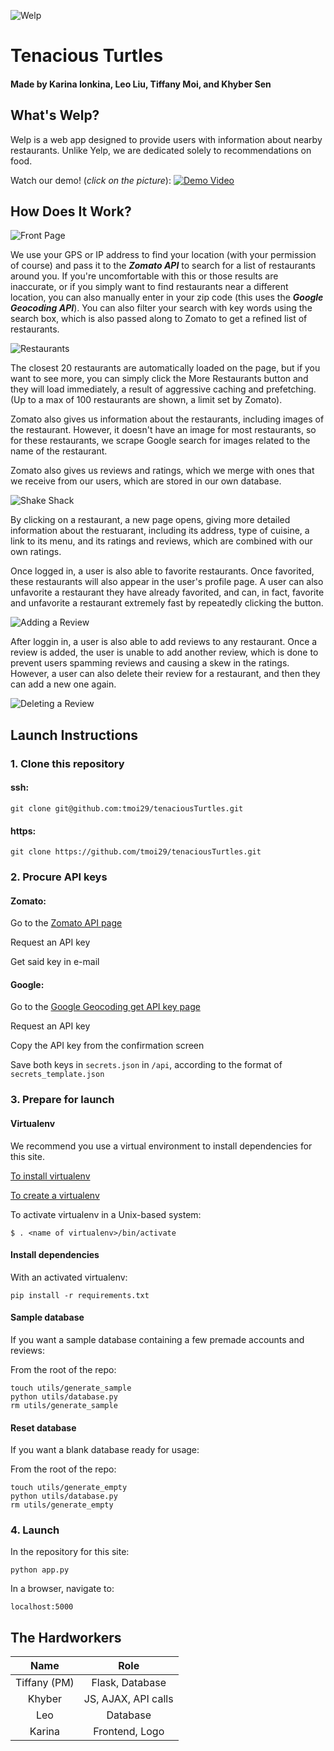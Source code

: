 ![Welp](static/img/logo.png)
# Tenacious Turtles
#### Made by Karina Ionkina, Leo Liu, Tiffany Moi, and Khyber Sen

## What's Welp?

Welp is a web app designed to provide users with information about nearby restaurants. 
Unlike Yelp, we are dedicated solely to recommendations on food.

Watch our demo! (*click on the picture*): 
[![Demo Video](static/img/welp/DemoVideoThumbnail.png)](https://youtu.be/8mA85GcYzu0)

## How Does It Work?

![Front Page](static/img/welp/FrontPage.png)

We use your GPS or IP address to find your location (with your permission of course) 
and pass it to the ***Zomato API*** to search for a list of restaurants around you. 
If you're uncomfortable with this or those results are inaccurate, 
or if you simply want to find restaurants near a different location, 
you can also manually enter in your zip code (this uses the ***Google Geocoding API***). 
You can also filter your search with key words using the search box, 
which is also passed along to Zomato to get a refined list of restaurants.

![Restaurants](static/img/welp/Restaurants.png)

The closest 20 restaurants are automatically loaded on the page,
but if you want to see more, you can simply click the More Restaurants button
and they will load immediately, a result of aggressive caching and prefetching.
(Up to a max of 100 restaurants are shown, a limit set by Zomato).

Zomato also gives us information about the restaurants, including images of the restaurant. 
However, it doesn't have an image for most restaurants,
so for these restaurants, we scrape Google search for images related to the name of the restaurant. 

Zomato also gives us reviews and ratings, 
which we merge with ones that we receive from our users, 
which are stored in our own database.

![Shake Shack](static/img/welp/ShakeShackCropped.png)

By clicking on a restaurant,
a new page opens, giving more detailed information about the restuarant,
including its address, type of cuisine, a link to its menu, and its ratings and reviews,
which are combined with our own ratings.

Once logged in, a user is also able to favorite restaurants.
Once favorited, these restaurants will also appear in the user's profile page.
A user can also unfavorite a restaurant they have already favorited,
and can, in fact, favorite and unfavorite a restaurant extremely fast 
by repeatedly clicking the button.

![Adding a Review](static/img/welp/AddingReview.png)

After loggin in, a user is also able to add reviews to any restaurant.
Once a review is added, the user is unable to add another review,
which is done to prevent users spamming reviews and causing a skew in the ratings.
However, a user can also delete their review for a restaurant,
and then they can add a new one again.

![Deleting a Review](static/img/welp/DeletingReview.png)

## Launch Instructions

### 1. Clone this repository

#### ssh:

`git clone git@github.com:tmoi29/tenaciousTurtles.git`

#### https:

`git clone https://github.com/tmoi29/tenaciousTurtles.git`

### 2. Procure API keys

#### Zomato:

Go to the [Zomato API page](https://developers.zomato.com/api)

Request an API key

Get said key in e-mail

#### Google:

Go to the [Google Geocoding get API key page](https://developers.google.com/maps/documentation/geocoding/get-api-key)

Request an API key

Copy the API key from the confirmation screen

Save both keys in `secrets.json` in `/api`, according to the format of `secrets_template.json`

### 3. Prepare for launch

#### Virtualenv

We recommend you use a virtual environment to install dependencies for this site.

[To install virtualenv](https://virtualenv.pypa.io/en/stable/installation/)

[To create a virtualenv](https://virtualenv.pypa.io/en/stable/reference/#virtualenv-command)

To activate virtualenv in a Unix-based system:

`$ . <name of virtualenv>/bin/activate`

#### Install dependencies

With an activated virtualenv:

`pip install -r requirements.txt`

#### Sample database

If you want a sample database containing a few premade accounts and reviews:

   From the root of the repo:

   ```
   touch utils/generate_sample
   python utils/database.py
   rm utils/generate_sample
   ```

#### Reset database

If you want a blank database ready for usage:

   From the root of the repo:
   ```
   touch utils/generate_empty
   python utils/database.py
   rm utils/generate_empty
   ```


### 4. Launch

In the repository for this site:

`python app.py`

In a browser, navigate to:

`localhost:5000`

## The Hardworkers

|     Name      |    Role   |
|:-------------:|:-------------:| 
| Tiffany (PM)  | Flask, Database | 
| Khyber        | JS, AJAX, API calls   |
| Leo           | Database      | 
| Karina        | Frontend, Logo|
